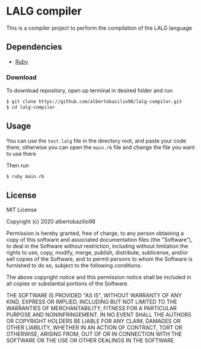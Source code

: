 # LALG compiler

This is a compiler project to perform the compilation of the LALG language

## Dependencies

  - [Ruby](https://www.ruby-lang.org/pt/documentation/installation/)

### Download

To download repository, open up terminal in desired folder and run
```bash
$ git clone https://github.com/albertobazilio98/lalg-compiler.git
$ cd lalg-compiler
```

## Usage

You can use the `test.lalg` file in the directory root, and paste your code there, otherwise you can open the `main.rb` file and change the file you want to use there

Then run

```bash
$ ruby main.rb
```

## License

MIT License

Copyright (c) 2020 albertobazilio98

Permission is hereby granted, free of charge, to any person obtaining a copy
of this software and associated documentation files (the "Software"), to deal
in the Software without restriction, including without limitation the rights
to use, copy, modify, merge, publish, distribute, sublicense, and/or sell
copies of the Software, and to permit persons to whom the Software is
furnished to do so, subject to the following conditions:

The above copyright notice and this permission notice shall be included in all
copies or substantial portions of the Software.

THE SOFTWARE IS PROVIDED "AS IS", WITHOUT WARRANTY OF ANY KIND, EXPRESS OR
IMPLIED, INCLUDING BUT NOT LIMITED TO THE WARRANTIES OF MERCHANTABILITY,
FITNESS FOR A PARTICULAR PURPOSE AND NONINFRINGEMENT. IN NO EVENT SHALL THE
AUTHORS OR COPYRIGHT HOLDERS BE LIABLE FOR ANY CLAIM, DAMAGES OR OTHER
LIABILITY, WHETHER IN AN ACTION OF CONTRACT, TORT OR OTHERWISE, ARISING FROM,
OUT OF OR IN CONNECTION WITH THE SOFTWARE OR THE USE OR OTHER DEALINGS IN THE
SOFTWARE.